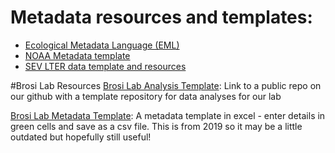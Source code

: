# Metadata resources and templates:
* [Ecological Metadata Language (EML)](https://edirepository.org/resources/creating-metadata-for-publication)
* [NOAA Metadata template](https://www.ncei.noaa.gov/resources/metadata/create)
* [SEV LTER data template and resources](https://sevlter.unm.edu/guidelines-for-researchers/)
  
  
  
#Brosi Lab Resources
[Brosi Lab Analysis Template](https://github.com/Brosi-Lab/analysis-template): Link to a public repo on our github with a template repository for data analyses for our lab

[Brosi Lab Metadata Template](https://docs.google.com/spreadsheets/d/1UrgsLkf-ax9WtJ2vFA85gkYFR47v1ilP/edit?usp=sharing&ouid=110762730751579339943&rtpof=true&sd=true): A metadata template in excel - enter details in green cells and save as a csv file. This is from 2019 so it may be a little outdated but hopefully still useful!  